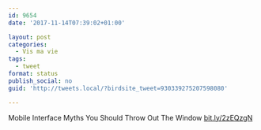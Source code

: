 ```yaml
---
id: 9654
date: '2017-11-14T07:39:02+01:00'

layout: post
categories:
  - Vis ma vie
tags:
  - tweet
format: status
publish_social: no
guid: 'http://tweets.local/?birdsite_tweet=930339275207598080'

---
```


Mobile Interface Myths You Should Throw Out The Window [bit.ly/2zEQzgN](http://bit.ly/2zEQzgN)